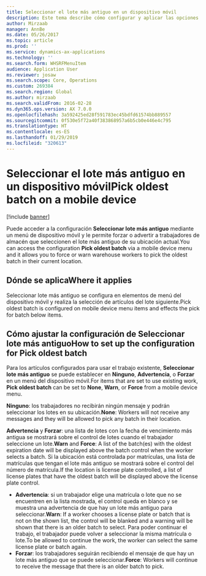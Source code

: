 ```yaml
---
title: Seleccionar el lote más antiguo en un dispositivo móvil
description: Este tema describe cómo configurar y aplicar las opciones para seleccionar el lote más antiguo desde un dispositivo móvil.
author: Mirzaab
manager: AnnBe
ms.date: 05/26/2017
ms.topic: article
ms.prod: ''
ms.service: dynamics-ax-applications
ms.technology: ''
ms.search.form: WHSRFMenuItem
audience: Application User
ms.reviewer: josaw
ms.search.scope: Core, Operations
ms.custom: 269384
ms.search.region: Global
ms.author: mirzaab
ms.search.validFrom: 2016-02-28
ms.dyn365.ops.version: AX 7.0.0
ms.openlocfilehash: 3a592425ed28f591783ec45bdfd61574bb889557
ms.sourcegitcommit: 0f530e5f72a40f383868957a6b5cb0e446e4c795
ms.translationtype: HT
ms.contentlocale: es-ES
ms.lasthandoff: 01/29/2019
ms.locfileid: "320613"
---
```

# <a name="pick-oldest-batch-on-a-mobile-device"></a><span data-ttu-id="38998-103">Seleccionar el lote más antiguo en un dispositivo móvil</span><span class="sxs-lookup"><span data-stu-id="38998-103">Pick oldest batch on a mobile device</span></span>

[!include [banner](../includes/banner.md)]

<span data-ttu-id="38998-104">Puede acceder a la configuración **Seleccionar lote más antiguo** mediante un menú de dispositivo móvil y le permite forzar o advertir a trabajadores de almacén que seleccionen el lote más antiguo de su ubicación actual.</span><span class="sxs-lookup"><span data-stu-id="38998-104">You can access the configuration **Pick oldest batch** via a mobile device menu and it allows you to force or warn warehouse workers to pick the oldest batch in their current location.</span></span>  

## <a name="where-it-applies"></a><span data-ttu-id="38998-105">Dónde se aplica</span><span class="sxs-lookup"><span data-stu-id="38998-105">Where it applies</span></span>
<span data-ttu-id="38998-106">Seleccionar lote más antiguo se configura en elementos de menú del dispositivo móvil y realiza la selección de artículos del lote siguiente.</span><span class="sxs-lookup"><span data-stu-id="38998-106">Pick oldest batch is configured on mobile device menu items and effects the pick for batch below items.</span></span>

## <a name="how-to-set-up-the-configuration-for-pick-oldest-batch"></a><span data-ttu-id="38998-107">Cómo ajustar la configuración de Seleccionar lote más antiguo</span><span class="sxs-lookup"><span data-stu-id="38998-107">How to set up the configuration for Pick oldest batch</span></span> 
<span data-ttu-id="38998-108">Para los artículos configurados para usar el trabajo existente, **Seleccionar lote más antiguo** se puede establecer en **Ninguno**, **Advertencia**, o **Forzar** en un menú del dispositivo móvil.</span><span class="sxs-lookup"><span data-stu-id="38998-108">For items that are set to use existing work, **Pick oldest batch** can be set to **None**, **Warn**, or **Force** from a mobile device menu.</span></span>

<span data-ttu-id="38998-109">**Ninguno**: los trabajadores no recibirán ningún mensaje y podrán seleccionar los lotes en su ubicación.</span><span class="sxs-lookup"><span data-stu-id="38998-109">**None**: Workers will not receive any messages and they will be allowed to pick any batch in their location.</span></span>

<span data-ttu-id="38998-110">**Advertencia** y **Forzar**: una lista de lotes con la fecha de vencimiento más antigua se mostrará sobre el control de lotes cuando el trabajador seleccione un lote.</span><span class="sxs-lookup"><span data-stu-id="38998-110">**Warn** and **Force**:  A list of the batch(es) with the oldest expiration date will be displayed above the batch control when the worker selects a batch.</span></span> <span data-ttu-id="38998-111">Si la ubicación está controlada por matrículas, una lista de matrículas que tengan el lote más antiguo se mostrará sobre el control del número de matrícula.</span><span class="sxs-lookup"><span data-stu-id="38998-111">If the location is license plate controlled, a list of license plates that have the oldest batch will be displayed above the license plate control.</span></span> 
-   <span data-ttu-id="38998-112">**Advertencia**: si un trabajador elige una matrícula o lote que no se encuentren en la lista mostrada, el control queda en blanco y se muestra una advertencia de que hay un lote más antiguo para seleccionar.</span><span class="sxs-lookup"><span data-stu-id="38998-112">**Warn**: If a worker chooses a license plate or batch that is not on the shown list, the control will be blanked and a warning will be shown that there is an older batch to select.</span></span> <span data-ttu-id="38998-113">Para poder continuar el trabajo, el trabajador puede volver a seleccionar la misma matrícula o lote.</span><span class="sxs-lookup"><span data-stu-id="38998-113">To be allowed to continue the work, the worker can select the same license plate or batch again.</span></span>  
-   <span data-ttu-id="38998-114">**Forzar**: los trabajadores seguirán recibiendo el mensaje de que hay un lote más antiguo que se puede seleccionar.</span><span class="sxs-lookup"><span data-stu-id="38998-114">**Force**: Workers will continue to receive the message that there is an older batch to pick.</span></span>
